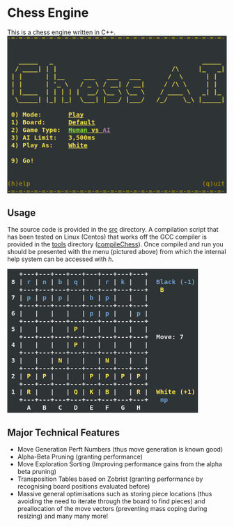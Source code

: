 # Chess Engine
This is a chess engine written in C++.
![menu_example](https://github.com/jacobbox/CVprojects/blob/5dbfeb70926811912f9df80e279c3c093993ee98/7-%20Chess%20Engine/meta/menu_example.png) 

## Usage

The source code is provided in the [src](/src) directory.  A compilation script that has been tested on Linux (Centos) that works off the GCC compiler is provided in the [tools](/tools) directory ([compileChess](/tools/compileChess)).  Once compiled and run you should be presented with the menu (pictured above) from which the internal help system can be accessed with *h*.

![game_example](https://github.com/jacobbox/CVprojects/blob/fd3025564843c6ea0ea47ba1f31324d80c7266aa/7-%20Chess%20Engine/meta/board_example.png) 

## Major Technical Features 

* Move Generation Perft Numbers (thus move generation is known good)
* Alpha-Beta Pruning (granting performance)
* Move Exploration Sorting (Improving performance gains from the alpha beta pruning)
* Transposition Tables based on Zobrist (granting performance by recognising board positions evaluated before)
* Massive general optimisations such as storing piece locations (thus avoiding the need to iterate through the board to find pieces) and preallocation of the move vectors (preventing mass coping during resizing) and many many more!
